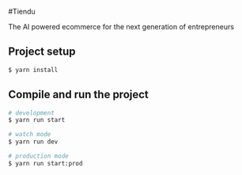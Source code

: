 #Tiendu

The AI powered ecommerce for the next generation of entrepreneurs

## Project setup

```bash
$ yarn install
```

## Compile and run the project

```bash
# development
$ yarn run start

# watch mode
$ yarn run dev

# production mode
$ yarn run start:prod
```

